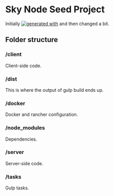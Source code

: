 # Sky Node Seed Project
 
Initially [![generated with](https://img.shields.io/badge/generated%20with-bangular-blue.svg?style=flat-square)](https://github.com/42Zavattas/generator-bangular) and then changed a bit.

## Folder structure

### /client

Client-side code.

### /dist

This is where the output of gulp build ends up.

### /docker

Docker and rancher configuration.

### /node_modules

Dependencies.

### /server

Server-side code.

### /tasks

Gulp tasks.
